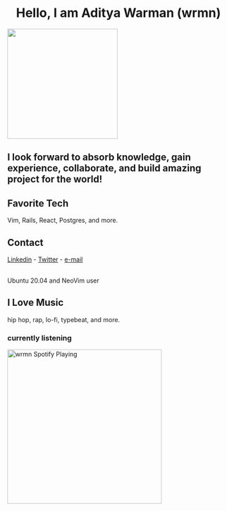 <p align="center">
  <h1 align= "center"><b>Hello, I am Aditya Warman (wrmn)</b></h1>
  <img src="https://media.giphy.com/media/jAe22Ec5iICCk/giphy.gif" width="250px">
  <h2>I look forward to absorb knowledge, gain experience, collaborate, and build amazing project for the world!</h2>
</p>

## Favorite Tech
Vim, Rails, React, Postgres, and more.

## Contact 
[Linkedin](https://www.linkedin.com/in/adityawarman) - [Twitter](https://twitter.com/0x003b) - [e-mail](mailto:aditya_wrmn@protonmail.com)

</br>
Ubuntu 20.04 and NeoVim user
</br>

## I Love Music
hip hop, rap, lo-fi, typebeat, and more.

### currently listening
[<img src="https://spotify-currently-playing-track.wrmn.vercel.app/api" alt="wrmn Spotify Playing" width="350" />](https://open.spotify.com/user/37r153i67zzn95embjph0c3bd)

